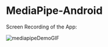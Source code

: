 # MediaPipe-Android

Screen Recording of the App:

![mediapipeDemoGIF](https://user-images.githubusercontent.com/43680827/226121796-46a1de89-98c4-488d-9eae-3d80f0d79469.gif)

